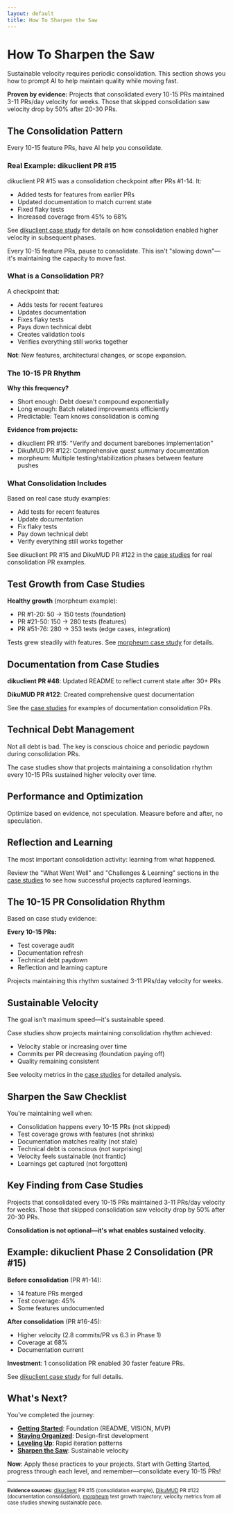 ```yaml
---
layout: default
title: How To Sharpen the Saw
---
```


# How To Sharpen the Saw

Sustainable velocity requires periodic consolidation. This section shows you how to prompt AI to help maintain quality while moving fast.

**Proven by evidence:** Projects that consolidated every 10-15 PRs maintained 3-11 PRs/day velocity for weeks. Those that skipped consolidation saw velocity drop by 50% after 20-30 PRs.

## The Consolidation Pattern

Every 10-15 feature PRs, have AI help you consolidate.

### Real Example: dikuclient PR #15

dikuclient PR #15 was a consolidation checkpoint after PRs #1-14. It:
- Added tests for features from earlier PRs
- Updated documentation to match current state
- Fixed flaky tests
- Increased coverage from 45% to 68%

See [dikuclient case study](https://github.com/anicolao/llmdev/blob/main/case_studies/GITHUB_ANICOLAO_DIKUCLIENT.md) for details on how consolidation enabled higher velocity in subsequent phases.

Every 10-15 feature PRs, pause to consolidate. This isn't "slowing down"—it's maintaining the capacity to move fast.

### What is a Consolidation PR?

A checkpoint that:
- Adds tests for recent features
- Updates documentation
- Fixes flaky tests
- Pays down technical debt
- Creates validation tools
- Verifies everything still works together

**Not**: New features, architectural changes, or scope expansion.

### The 10-15 PR Rhythm

**Why this frequency?**
- Short enough: Debt doesn't compound exponentially
- Long enough: Batch related improvements efficiently
- Predictable: Team knows consolidation is coming

**Evidence from projects:**
- dikuclient PR #15: "Verify and document barebones implementation"
- DikuMUD PR #122: Comprehensive quest summary documentation
- morpheum: Multiple testing/stabilization phases between feature pushes

### What Consolidation Includes

Based on real case study examples:
- Add tests for recent features
- Update documentation
- Fix flaky tests
- Pay down technical debt
- Verify everything still works together

See dikuclient PR #15 and DikuMUD PR #122 in the [case studies](https://github.com/anicolao/llmdev/tree/main/case_studies) for real consolidation PR examples.

## Test Growth from Case Studies

**Healthy growth** (morpheum example):
- PR #1-20: 50 → 150 tests (foundation)
- PR #21-50: 150 → 280 tests (features)
- PR #51-76: 280 → 353 tests (edge cases, integration)

Tests grew steadily with features. See [morpheum case study](https://github.com/anicolao/llmdev/blob/main/case_studies/GITHUB_ANICOLAO_MORPHEUM.md) for details.

## Documentation from Case Studies

**dikuclient PR #48**: Updated README to reflect current state after 30+ PRs

**DikuMUD PR #122**: Created comprehensive quest documentation

See the [case studies](https://github.com/anicolao/llmdev/tree/main/case_studies) for examples of documentation consolidation PRs.

## Technical Debt Management

Not all debt is bad. The key is conscious choice and periodic paydown during consolidation PRs.

The case studies show that projects maintaining a consolidation rhythm every 10-15 PRs sustained higher velocity over time.

## Performance and Optimization

Optimize based on evidence, not speculation. Measure before and after, no speculation.

## Reflection and Learning

The most important consolidation activity: learning from what happened.

Review the "What Went Well" and "Challenges & Learning" sections in the [case studies](https://github.com/anicolao/llmdev/tree/main/case_studies) to see how successful projects captured learnings.

## The 10-15 PR Consolidation Rhythm

Based on case study evidence:

**Every 10-15 PRs:**
- Test coverage audit
- Documentation refresh
- Technical debt paydown
- Reflection and learning capture

Projects maintaining this rhythm sustained 3-11 PRs/day velocity for weeks.

## Sustainable Velocity

The goal isn't maximum speed—it's sustainable speed.

Case studies show projects maintaining consolidation rhythm achieved:
- Velocity stable or increasing over time
- Commits per PR decreasing (foundation paying off)
- Quality remaining consistent

See velocity metrics in the [case studies](https://github.com/anicolao/llmdev/tree/main/case_studies) for detailed analysis.

## Sharpen the Saw Checklist

You're maintaining well when:

- Consolidation happens every 10-15 PRs (not skipped)
- Test coverage grows with features (not shrinks)
- Documentation matches reality (not stale)
- Technical debt is conscious (not surprising)
- Velocity feels sustainable (not frantic)
- Learnings get captured (not forgotten)

## Key Finding from Case Studies

Projects that consolidated every 10-15 PRs maintained 3-11 PRs/day velocity for weeks. Those that skipped consolidation saw velocity drop by 50% after 20-30 PRs.

**Consolidation is not optional—it's what enables sustained velocity.**

## Example: dikuclient Phase 2 Consolidation (PR #15)

**Before consolidation** (PR #1-14):
- 14 feature PRs merged
- Test coverage: 45%
- Some features undocumented

**After consolidation** (PR #16-45):
- Higher velocity (2.8 commits/PR vs 6.3 in Phase 1)
- Coverage at 68%
- Documentation current

**Investment**: 1 consolidation PR enabled 30 faster feature PRs.

See [dikuclient case study](https://github.com/anicolao/llmdev/blob/main/case_studies/GITHUB_ANICOLAO_DIKUCLIENT.md) for full details.

## What's Next?

You've completed the journey:

- **[Getting Started](getting-started.html)**: Foundation (README, VISION, MVP)
- **[Staying Organized](staying-organized.html)**: Design-first development
- **[Leveling Up](leveling-up.html)**: Rapid iteration patterns
- **[Sharpen the Saw](sharpen-the-saw.html)**: Sustainable velocity

**Now**: Apply these practices to your projects. Start with Getting Started, progress through each level, and remember—consolidate every 10-15 PRs!

---

<small>**Evidence sources**: [dikuclient](https://github.com/anicolao/dikuclient) PR #15 (consolidation example), [DikuMUD](https://github.com/anicolao/DikuMUD) PR #122 (documentation consolidation), [morpheum](https://github.com/anicolao/morpheum) test growth trajectory, velocity metrics from all case studies showing sustainable pace.</small>
